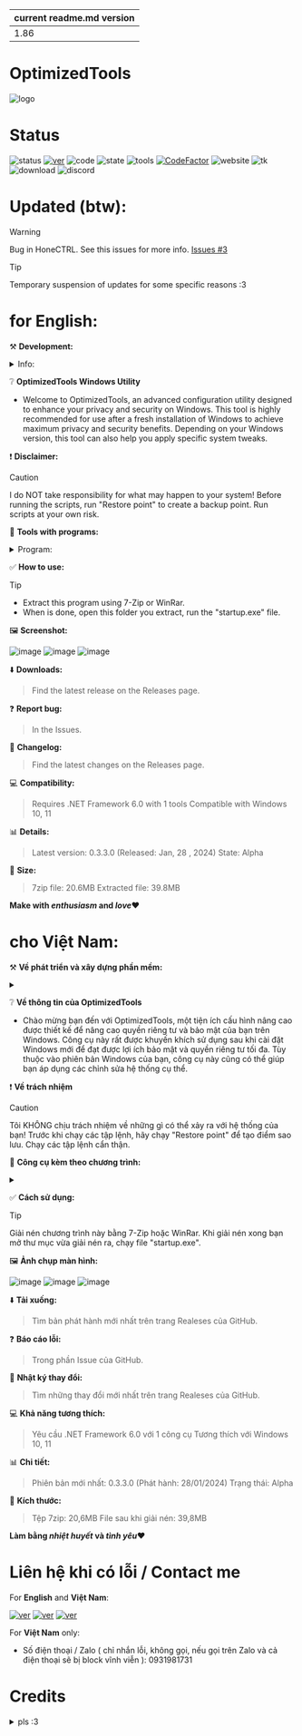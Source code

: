 | current readme.md version |
|---------------------------|
| 1.86                      |
# OptimizedTools 
![logo](https://github.com/NamGitHub2002/OptimizedTools/assets/120299835/282563d8-a156-4ea6-a5d7-e49afd2a8729)

# Status
![status](https://img.shields.io/badge/status-dead-red)
[![ver](https://img.shields.io/badge/version-0.3.3.0_lastet-black)](https://github.com/NamGitHub2002/OptimizedTools/releases)
![code](https://img.shields.io/badge/code_quality-good%3A_B-green)
![state](https://img.shields.io/badge/state-broke-red)
![tools](https://img.shields.io/badge/tools_version-fixing-red)
[![CodeFactor](https://www.codefactor.io/repository/github/namopt/optimizedtools/badge)](https://www.codefactor.io/repository/github/namopt/optimizedtools)
![website](https://img.shields.io/badge/website_status-okay-blue)
![tk](https://img.shields.io/badge/thank%20for%20visit%2C%20download%20and%20using%20this%20project!-white?style=flat)
![download](https://img.shields.io/badge/downloads%3A-9%2Fmonth-green?style=flat&logo=downloads)
![discord](https://img.shields.io/badge/not%20supported%20(coming%20soon)-black?style=flat&logo=discord)

# Updated (btw):
> [!WARNING]
> Bug in HoneCTRL. See this issues for more info.
> [Issues #3](https://github.com/NamOpt/OptimizedTools/issues/3)

> [!TIP]
> Temporary suspension of updates for some specific reasons :3

# for English:

⚒️ **Development:**
<details>
<summary>Info:</summary>

- For the source: Clone this sources or download the zip.
- For the build: After you download the source, run build.cmd to build and edit.

</details>

❔ **OptimizedTools Windows Utility**

- Welcome to OptimizedTools, an advanced configuration utility designed to enhance your privacy and security on Windows. This tool is highly recommended for use after a fresh installation of Windows to achieve maximum privacy and security benefits. Depending on your Windows version, this tool can also help you apply specific system tweaks.

❗ **Disclaimer:**
> [!CAUTION]
> I do NOT take responsibility for what may happen to your system! Before running the scripts, run "Restore point" to create a backup point. Run scripts at your own risk.

💾 **Tools with programs:**
<details>
<summary>Program:</summary>

- **Optimizer** by hellzerg: https://github.com/hellzerg/optimizer
- **winutil** by Chris Titus Tech: https://github.com/ChrisTitusTech/winutil
- **Bloatnosy** by builtbybel: https://github.com/builtbybel/BloatyNosy
- **Windows10Debloater** by Sycnex: https://github.com/Sycnex/Windows10Debloater
- **HoneCtrl** by luke-beep: https://github.com/luke-beep/HoneCtrl
- **XToolBox** by xemulat: https://github.com/xemulat/XToolbox
- **Harden Debloat** by simeononsecurity: https://github.com/simeononsecurity/Windows-Optimize-Harden-Debloat
- **Microsoft Activation Scripts** by WindowsAddict: https://github.com/massgravel/Microsoft-Activation-Scripts

</details>

✅ **How to use:**
> [!TIP]
> - Extract this program using 7-Zip or WinRar.
> - When is done, open this folder you extract, run the "startup.exe" file.

🖼 **Screenshot:**

![image](https://github.com/NamGitHub2002/All-in-one-Tools-by-Nam/assets/120299835/41f40386-8267-4101-bc3a-bafa07f9e08e)
![image](https://github.com/NamGitHub2002/All-in-one-Tools-by-Nam/assets/120299835/3a750537-a59a-439e-8076-05bbf1353cbf)
![image](https://github.com/NamGitHub2002/All-in-one-Tools-by-Nam/assets/120299835/c6cb8bc3-5d1d-4f6a-bbe4-d70a91cd4cda)

⬇️ **Downloads:**
> Find the latest release on the Releases page.

❓ **Report bug:**
> In the Issues.

📰 **Changelog:**
> Find the latest changes on the Releases page.

💻 **Compatibility:**
> Requires .NET Framework 6.0 with 1 tools
> Compatible with Windows 10, 11

📊 **Details:**
> Latest version: 0.3.3.0 (Released: Jan, 28 , 2024)
> State: Alpha

📶 **Size:**
> 7zip file: 20.6MB
> Extracted file: 39.8MB

**Make with *enthusiasm* and *love*❤️**

# cho Việt Nam:

⚒️ **Về phát triển và xây dựng phần mềm:**
<details>
<summary></summary>
  
- Đối với nguồn: Nhân bản (Clone) nguồn này hoặc tải xuống zip.
- Đối với bản dựng: Sau khi bạn tải xuống nguồn, hãy chạy build.cmd để xây dựng và chỉnh sửa.

</details>

❔ **Về thông tin của OptimizedTools**

- Chào mừng bạn đến với OptimizedTools, một tiện ích cấu hình nâng cao được thiết kế để nâng cao quyền riêng tư và bảo mật của bạn trên Windows. Công cụ này rất được khuyến khích sử dụng sau khi cài đặt Windows mới để đạt được lợi ích bảo mật và quyền riêng tư tối đa. Tùy thuộc vào phiên bản Windows của bạn, công cụ này cũng có thể giúp bạn áp dụng các chỉnh sửa hệ thống cụ thể.

❗ **Về trách nhiệm**
> [!CAUTION]
> Tôi KHÔNG chịu trách nhiệm về những gì có thể xảy ra với hệ thống của bạn! Trước khi chạy các tập lệnh, hãy chạy "Restore point" để tạo điểm sao lưu. Chạy các tập lệnh cẩn thận.

💾 **Công cụ kèm theo chương trình:**
<details>
<summary></summary>
  
- **Optimizer** của hellzerg: https://github.com/hellzerg/optimizer
- **winutil** của Chris Titus Tech: https://github.com/ChrisTitusTech/winutil
- **Bloatnosy** của builtbybel: https://github.com/builtbybel/BloatyNosy
- **Windows10Debloater** của Sycnex: https://github.com/Sycnex/Windows10Debloater
- **HoneCtrl** của luke-beep: https://github.com/luke-beep/HoneCtrl
- **XToolBox** của xemulat: https://github.com/xemulat/XToolbox
- **Harden Debloat** của simeononsecurity: https://github.com/simeononsecurity/Windows-Optimize-Harden-Debloat
- **Microsoft Activation Scripts** của WindowsAddict: https://github.com/massgravel/Microsoft-Activation-Scripts

</details>

✅ **Cách sử dụng:**
> [!TIP]
> Giải nén chương trình này bằng 7-Zip hoặc WinRar.
> Khi giải nén xong bạn mở thư mục vừa giải nén ra, chạy file "startup.exe".

🖼 **Ảnh chụp màn hình:**

![image](https://github.com/NamGitHub2002/All-in-one-Tools-by-Nam/assets/120299835/41f40386-8267-4101-bc3a-bafa07f9e08e)
![image](https://github.com/NamGitHub2002/All-in-one-Tools-by-Nam/assets/120299835/3a750537-a59a-439e-8076-05bbf1353cbf)
![image](https://github.com/NamGitHub2002/All-in-one-Tools-by-Nam/assets/120299835/c6cb8bc3-5d1d-4f6a-bbe4-d70a91cd4cda)

⬇️ **Tải xuống:**
> Tìm bản phát hành mới nhất trên trang Realeses của GitHub.

❓ **Báo cáo lỗi:**
> Trong phần Issue của GitHub.

📰 **Nhật ký thay đổi:**
> Tìm những thay đổi mới nhất trên trang Realeses của GitHub.

💻 **Khả năng tương thích:**
> Yêu cầu .NET Framework 6.0 với 1 công cụ
> Tương thích với Windows 10, 11

📊 **Chi tiết:**
> Phiên bản mới nhất: 0.3.3.0 (Phát hành: 28/01/2024)
> Trạng thái: Alpha

📶 **Kích thước:**
> Tệp 7zip: 20,6MB
> File sau khi giải nén: 39,8MB

**Làm bằng *nhiệt huyết* và *tình yêu*❤️**

# Liên hệ khi có lỗi / Contact me
For **English** and **Việt Nam**:

[![ver](https://img.shields.io/badge/facebook%3A_namnee6-gray?style=flat&logo=facebook)](https://www.facebook.com/namnee6)
[![ver](https://img.shields.io/badge/tiktok%3A_%40.techphone-gray?style=flat&logo=tiktok)](https://www.tiktok.com/@_.techphone_/)
[![ver](https://img.shields.io/badge/ytb%3A_NamCzE-gray?style=flat&logo=youtube)](https://www.youtube.com/channel/UCGq0DDujQ9TynsGGLvfu-IA)

For **Việt Nam** only:
- Số điện thoại / Zalo ( chỉ nhắn lỗi, không gọi, nếu gọi trên Zalo và cả điện thoại sẽ bị block vĩnh viễn ): 0931981731

# Credits 
<details>
<summary>pls :3</summary>

- **Optimizer** by hellzerg: https://github.com/hellzerg/optimizer
- **winutil** by Chris Titus Tech: https://github.com/ChrisTitusTech/winutil
- **Bloatnosy** by builtbybel: https://github.com/builtbybel/BloatyNosy
- **Windows10Debloater** by Sycnex: https://github.com/Sycnex/Windows10Debloater
- **HoneCtrl** by luke-beep: https://github.com/luke-beep/HoneCtrl
- **XToolBox** by xemulat: https://github.com/xemulat/XToolbox
- **Harden Debloat** by simeononsecurity: https://github.com/simeononsecurity/Windows-Optimize-Harden-Debloat
- **Microsoft Activation Scripts** by WindowsAddict: https://github.com/massgravel/Microsoft-Activation-Scripts
- **Notepad++** by donho: https://github.com/notepad-plus-plus/notepad-plus-plus
- **Bat to exe converter** by Faith Kodak (deleted all repo): https://github.com/99fk
- **Powershell** by Microsoft: https://github.com/PowerShell/PowerShell
- **GUI** by **Microsoft Activation Scripts / WindowsAddict**: https://github.com/massgravel/Microsoft-Activation-Scripts

</details>
